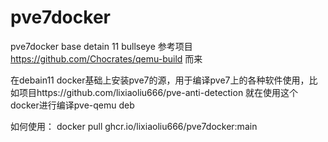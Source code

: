 # pve7docker
pve7docker base detain 11 bullseye
参考项目 https://github.com/Chocrates/qemu-build 而来

在debain11 docker基础上安装pve7的源，用于编译pve7上的各种软件使用，比如项目https://github.com/lixiaoliu666/pve-anti-detection 就在使用这个docker进行编译pve-qemu deb

如何使用： docker pull ghcr.io/lixiaoliu666/pve7docker:main
